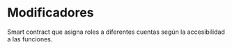 # Modificadores
Smart contract que asigna roles a diferentes cuentas según la accesibilidad a las funciones.
